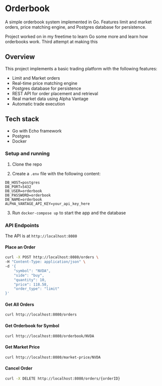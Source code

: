 # Orderbook

A simple orderbook system implemented in Go. Features limit and market orders, price matching engine, and Postgres database for persistence.

Project worked on in my freetime to learn Go some more and learn how orderbooks work. Third attempt at making this 

## Overview

This project implements a basic trading platform with the following features:
- Limit and Market orders
- Real-time price matching engine
- Postgres database for persistence
- REST API for order placement and retrieval
- Real market data using Alpha Vantage
- Automatic trade execution

## Tech stack
- Go with Echo framework
- Postgres
- Docker

### Setup and running

1. Clone the repo

2. Create a `.env` file with the following content:
```env
DB_HOST=postgres
DB_PORT=5432
DB_USER=orderbook
DB_PASSWORD=orderbook
DB_NAME=orderbook
ALPHA_VANTAGE_API_KEY=your_api_key_here
```
3. Run `docker-compose up` to start the app and the database

### API Endpoints
The API is at `http://localhost:8080`

#### Place an Order
```bash
curl -X POST http://localhost:8080/orders \
-H "Content-Type: application/json" \
-d '{
    "symbol": "NVDA",
    "side": "buy",
    "quantity": 10,
    "price": 118.58,
    "order_type": "limit"
}'
```

#### Get All Orders
```bash
curl http://localhost:8080/orders
```

#### Get Orderbook for Symbol
```bash
curl http://localhost:8080/orderbook/NVDA
```

#### Get Market Price
```bash
curl http://localhost:8080/market-price/NVDA
```

#### Cancel Order
```bash
curl -X DELETE http://localhost:8080/orders/{orderID}
```